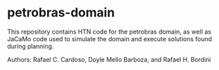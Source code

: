 # petrobras-domain
This repository contains HTN code for the petrobras domain, as well as JaCaMo code used to simulate the domain and execute solutions found during planning.

Authors: Rafael C. Cardoso, Doyle Mello Barboza, and Rafael H. Bordini
